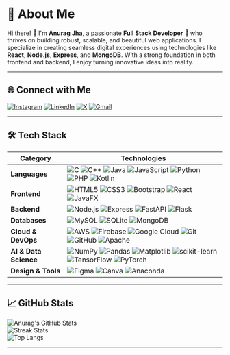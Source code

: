 # 💫 About Me

Hi there! 👋 I'm **Anurag Jha**, a passionate **Full Stack Developer** 🚀 who thrives on building robust, scalable, and beautiful web applications. I specialize in creating seamless digital experiences using technologies like **React**, **Node.js**, **Express**, and **MongoDB**. With a strong foundation in both frontend and backend, I enjoy turning innovative ideas into reality.

---

## 🌐 Connect with Me

[![Instagram](https://img.shields.io/badge/Instagram-%23E4405F.svg?style=for-the-badge&logo=Instagram&logoColor=white)](https://www.instagram.com/anurag_jha1007?utm_source=qr&igsh=bGVhNHZsMnZoMzI2)  [![LinkedIn](https://img.shields.io/badge/LinkedIn-%230077B5.svg?style=for-the-badge&logo=linkedin&logoColor=white)](https://www.linkedin.com/in/anurag-kumar-a10923327/)  [![X](https://img.shields.io/badge/X-black.svg?style=for-the-badge&logo=X&logoColor=white)](https://x.com/Shadow_mafia_aj?t=7DN6lpdl8tbXsXfXg3ZjGw&s=08) [![Gmail](https://img.shields.io/badge/Email-D14836?style=for-the-badge&logo=gmail&logoColor=white)](mailto:anuragkumarj2006@gmail.com)

---

## 🛠️ Tech Stack

| **Category**         | **Technologies**                                                                                                                                               |
|----------------------|---------------------------------------------------------------------------------------------------------------------------------------------------------------|
| **Languages**        | ![C](https://img.shields.io/badge/C-00599C?style=for-the-badge&logo=c&logoColor=white) ![C++](https://img.shields.io/badge/C++-00599C?style=for-the-badge&logo=c%2B%2B&logoColor=white) ![Java](https://img.shields.io/badge/Java-ED8B00?style=for-the-badge&logo=openjdk&logoColor=white) ![JavaScript](https://img.shields.io/badge/JavaScript-F7DF1E?style=for-the-badge&logo=javascript&logoColor=black) ![Python](https://img.shields.io/badge/Python-3670A0?style=for-the-badge&logo=python&logoColor=ffdd54) ![PHP](https://img.shields.io/badge/PHP-777BB4?style=for-the-badge&logo=php&logoColor=white) ![Kotlin](https://img.shields.io/badge/Kotlin-7F52FF?style=for-the-badge&logo=kotlin&logoColor=white) |
| **Frontend**         | ![HTML5](https://img.shields.io/badge/HTML5-E34F26?style=for-the-badge&logo=html5&logoColor=white) ![CSS3](https://img.shields.io/badge/CSS3-1572B6?style=for-the-badge&logo=css3&logoColor=white) ![Bootstrap](https://img.shields.io/badge/Bootstrap-7952B3?style=for-the-badge&logo=bootstrap&logoColor=white) ![React](https://img.shields.io/badge/React-20232A?style=for-the-badge&logo=react&logoColor=61DAFB) ![JavaFX](https://img.shields.io/badge/JavaFX-FF0000?style=for-the-badge&logo=java&logoColor=white) |
| **Backend**          | ![Node.js](https://img.shields.io/badge/Node.js-6DA55F?style=for-the-badge&logo=node.js&logoColor=white) ![Express](https://img.shields.io/badge/Express.js-000000?style=for-the-badge&logo=express&logoColor=white) ![FastAPI](https://img.shields.io/badge/FastAPI-005571?style=for-the-badge&logo=fastapi) ![Flask](https://img.shields.io/badge/Flask-000000?style=for-the-badge&logo=flask&logoColor=white) |
| **Databases**        | ![MySQL](https://img.shields.io/badge/MySQL-4479A1?style=for-the-badge&logo=mysql&logoColor=white) ![SQLite](https://img.shields.io/badge/SQLite-07405E?style=for-the-badge&logo=sqlite&logoColor=white) ![MongoDB](https://img.shields.io/badge/MongoDB-4EA94B?style=for-the-badge&logo=mongodb&logoColor=white) |
| **Cloud & DevOps**   | ![AWS](https://img.shields.io/badge/AWS-FF9900?style=for-the-badge&logo=amazonaws&logoColor=white) ![Firebase](https://img.shields.io/badge/Firebase-039BE5?style=for-the-badge&logo=firebase) ![Google Cloud](https://img.shields.io/badge/Google%20Cloud-4285F4?style=for-the-badge&logo=googlecloud&logoColor=white) ![Git](https://img.shields.io/badge/Git-F05032?style=for-the-badge&logo=git&logoColor=white) ![GitHub](https://img.shields.io/badge/GitHub-121011?style=for-the-badge&logo=github&logoColor=white) ![Apache](https://img.shields.io/badge/Apache-D42029?style=for-the-badge&logo=apache&logoColor=white) |
| **AI & Data Science**| ![NumPy](https://img.shields.io/badge/NumPy-013243?style=for-the-badge&logo=numpy&logoColor=white) ![Pandas](https://img.shields.io/badge/Pandas-150458?style=for-the-badge&logo=pandas&logoColor=white) ![Matplotlib](https://img.shields.io/badge/Matplotlib-ffffff?style=for-the-badge&logo=matplotlib&logoColor=black) ![scikit-learn](https://img.shields.io/badge/scikit--learn-F7931E?style=for-the-badge&logo=scikit-learn&logoColor=white) ![TensorFlow](https://img.shields.io/badge/TensorFlow-FF6F00?style=for-the-badge&logo=tensorflow&logoColor=white) ![PyTorch](https://img.shields.io/badge/PyTorch-EE4C2C?style=for-the-badge&logo=PyTorch&logoColor=white) |
| **Design & Tools**   | ![Figma](https://img.shields.io/badge/Figma-F24E1E?style=for-the-badge&logo=figma&logoColor=white) ![Canva](https://img.shields.io/badge/Canva-00C4CC?style=for-the-badge&logo=Canva&logoColor=white) ![Anaconda](https://img.shields.io/badge/Anaconda-44A833?style=for-the-badge&logo=anaconda&logoColor=white) |


---

## 📈 GitHub Stats

![Anurag's GitHub Stats](https://github-readme-stats.vercel.app/api?username=AnuragJha100706&theme=tokyonight&show_icons=true&hide_border=false)  
![Streak Stats](https://streak-stats.demolab.com?user=AnuragJha100706&theme=tokyonight&hide_border=false)  
![Top Langs](https://github-readme-stats.vercel.app/api/top-langs/?username=AnuragJha100706&layout=compact&theme=tokyonight&hide_border=false)

---

